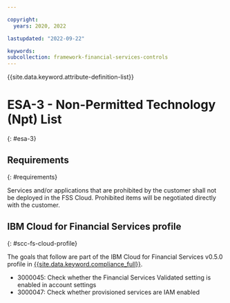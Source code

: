 ```yaml
---

copyright:
  years: 2020, 2022

lastupdated: "2022-09-22"

keywords: 
subcollection: framework-financial-services-controls
---
```


{{site.data.keyword.attribute-definition-list}}

# ESA-3 - Non-Permitted Technology (Npt) List
{: #esa-3}

## Requirements
{: #requirements}

Services and/or applications that are prohibited by the customer shall not be deployed in the FSS Cloud. Prohibited items will be negotiated directly with the customer.

## IBM Cloud for Financial Services profile
{: #scc-fs-cloud-profile}

The goals that follow are part of the IBM Cloud for Financial Services v0.5.0 profile in [{{site.data.keyword.compliance_full}}](/docs/security-compliance?topic=security-compliance-getting-started).

- 3000045: Check whether the Financial Services Validated setting is enabled in account settings 
- 3000047: Check whether provisioned services are IAM enabled


